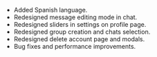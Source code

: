 - Added Spanish language.
- Redesigned message editing mode in chat.
- Redesigned sliders in settings on profile page.
- Redesigned group creation and chats selection.
- Redesigned delete account page and modals.
- Bug fixes and performance improvements.
